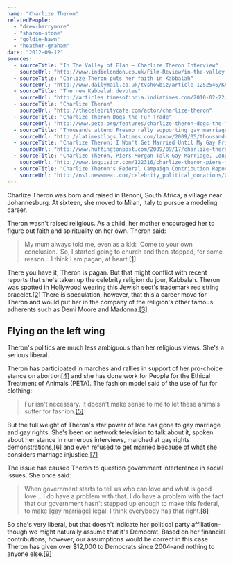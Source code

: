 ```yaml
---
name: "Charlize Theron"
relatedPeople:
  - "drew-barrymore"
  - "sharon-stone"
  - "goldie-hawn"
  - "heather-graham"
date: "2012-09-12"
sources:
  - sourceTitle: "In The Valley of Elah – Charlize Theron Interview"
    sourceUrl: "http://www.indielondon.co.uk/Film-Review/in-the-valley-of-elah-charlize-theron-interview"
  - sourceTitle: "Carlize Theron puts her faith in Kabbalah"
    sourceUrl: "http://www.dailymail.co.uk/tvshowbiz/article-1252546/KATIE-NICHOLL-Charlize-puts-faith-Kabbalah.html"
  - sourceTitle: "The new Kabbalah devotee"
    sourceUrl: "http://articles.timesofindia.indiatimes.com/2010-02-22/news-interviews/28116759_1_devotee-charlize-theron-new-religion"
  - sourceTitle: "Charlize Theron"
    sourceUrl: "http://thecelebritycafe.com/actor/charlize-theron"
  - sourceTitle: "Charlize Theron Dogs the Fur Trade"
    sourceUrl: "http://www.peta.org/features/charlize-theron-dogs-the-fur-trade.aspx"
  - sourceTitle: "Thousands attend Fresno rally supporting gay marriage"
    sourceUrl: "http://latimesblogs.latimes.com/lanow/2009/05/thousand-attend-fresno-rally-supporting-of-gay-marriage.html"
  - sourceTitle: "Charlize Theron: I Won't Get Married Until My Gay Friends Can"
    sourceUrl: "http://www.huffingtonpost.com/2009/09/17/charlize-theron-i-wont-ge_n_290073.html"
  - sourceTitle: "Charlize Theron, Piers Morgan Talk Gay Marriage, Long-Term Relationships"
    sourceUrl: "http://www.inquisitr.com/122316/charlize-theron-piers-morgan-gay-marriage/"
  - sourceTitle: "Charlize Theron's Federal Campaign Contribution Report"
    sourceUrl: "http://ns1.newsmeat.com/celebrity_political_donations/Charlize_Theron.php"
---
```


Charlize Theron was born and raised in Benoni, South Africa, a village near Johannesburg. At sixteen, she moved to Milan, Italy to pursue a modeling career.

Theron wasn't raised religious. As a child, her mother encouraged her to figure out faith and spirituality on her own. Theron said:

>My mum always told me, even as a kid: 'Come to your own conclusion.' So, I started going to church and then stopped, for some reason… I think I am pagan, at heart.<a class="source-citation" href="#http://www.indielondon.co.uk/Film-Review/in-the-valley-of-elah-charlize-theron-interview" title="In The Valley of Elah – Charlize Theron Interview">[1]</a>

There you have it, Theron is pagan. But that might conflict with recent reports that she's taken up the celebrity religion du jour, Kabbalah. Theron was spotted in Hollywood wearing this Jewish sect's trademark red string bracelet.<a class="source-citation" href="#http://www.dailymail.co.uk/tvshowbiz/article-1252546/KATIE-NICHOLL-Charlize-puts-faith-Kabbalah.html" title="Carlize Theron puts her faith in Kabbalah">[2]</a> There is speculation, however, that this a career move for Theron and would put her in the company of the religion's other famous adherents such as Demi Moore and Madonna.<a class="source-citation" href="#http://articles.timesofindia.indiatimes.com/2010-02-22/news-interviews/28116759_1_devotee-charlize-theron-new-religion" title="The new Kabbalah devotee">[3]</a>

## Flying on the left wing

Theron's politics are much less ambiguous than her religious views. She's a serious liberal.

Theron has participated in marches and rallies in support of her pro-choice stance on abortion<a class="source-citation" href="#http://thecelebritycafe.com/actor/charlize-theron" title="Charlize Theron">[4]</a> and she has done work for People for the Ethical Treatment of Animals (PETA). The fashion model said of the use of fur for clothing:

>Fur isn't necessary. It doesn't make sense to me to let these animals suffer for fashion.<a class="source-citation" href="#http://www.peta.org/features/charlize-theron-dogs-the-fur-trade.aspx" title="Charlize Theron Dogs the Fur Trade">[5]</a>

But the full weight of Theron's star power of late has gone to gay marriage and gay rights. She's been on network television to talk about it, spoken about her stance in numerous interviews, marched at gay rights demonstrations,<a class="source-citation" href="#http://latimesblogs.latimes.com/lanow/2009/05/thousand-attend-fresno-rally-supporting-of-gay-marriage.html" title="Thousands attend Fresno rally supporting gay marriage">[6]</a> and even refused to get married because of what she considers marriage injustice.<a class="source-citation" href="#http://www.huffingtonpost.com/2009/09/17/charlize-theron-i-wont-ge_n_290073.html" title="Charlize Theron: I Won&apos;t Get Married Until My Gay Friends Can">[7]</a>

The issue has caused Theron to question government interference in social issues. She once said:

>When government starts to tell us who can love and what is good love… I do have a problem with that. I do have a problem with the fact that our government hasn't stepped up enough to make this federal, to make [gay marriage] legal. I think everybody has that right.<a class="source-citation" href="#http://www.inquisitr.com/122316/charlize-theron-piers-morgan-gay-marriage/" title="Charlize Theron, Piers Morgan Talk Gay Marriage, Long-Term Relationships">[8]</a>

So she's very liberal, but that doesn't indicate her political party affiliation–though we might naturally assume that it's Democrat. Based on her financial contributions, however, our assumptions would be correct in this case. Theron has given over $12,000 to Democrats since 2004–and nothing to anyone else.<a class="source-citation" href="#http://ns1.newsmeat.com/celebrity_political_donations/Charlize_Theron.php" title="Charlize Theron&apos;s Federal Campaign Contribution Report">[9]</a>